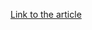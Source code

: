 [Link to the article](https://www.fortinet.com/blog/threat-research/malware-distributed-via-freezers-and-syk-crypter)
